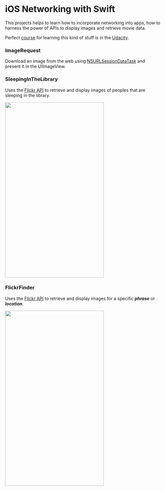 # iOS Networking with Swift
This projects helps to learn how to incorporate networking into apps, how to harness the power of APIs to display
images and retrieve movie data.

Perfect [course](https://www.udacity.com/course/ios-networking-with-swift--ud421) 
for learning this kind of stuff is in the [Udacity](https://www.udacity.com/).

### ImageRequest
Download an image from the web using [NSURLSessionDataTask](https://developer.apple.com/library/prerelease/ios/documentation/Foundation/Reference/NSURLSessionDataTask_class/index.html)
and present it in the UIImageView.

### SleepingInTheLibrary
Uses the [Flickr API](https://www.flickr.com/services/developer/api/)
to retrieve and display images of peoples that are sleeping in the library.

<img src="https://github.com/vanyaland/iOS-Networking-with-Swift/blob/master/Screenshots/SleepingInTheLibrary/IMG_1085.png" width="320" height="568">

### FlickrFinder
Uses the [Flickr API](https://www.flickr.com/services/developer/api/)
to retrieve and display images for a specific ***phrase*** or ***location***.

<img src="https://github.com/vanyaland/iOS-Networking-with-Swift/blob/master/Screenshots/FlickFinder/screenshot.png"
width="320" height="568">
